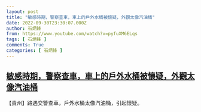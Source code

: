 ```yaml
---
layout: post
title: "敏感時期，警察查車，車上的戶外水桶被懷疑，外觀太像汽油桶"
date: 2022-09-30T23:30:07.000Z
author: 石炳鋒
from: https://www.youtube.com/watch?v=pyfuXM6ELqs
tags: [ 石炳锋 ]
comments: True
categories: [ 石炳锋 ]
---
```

<!--1664580607000-->
[敏感時期，警察查車，車上的戶外水桶被懷疑，外觀太像汽油桶](https://www.youtube.com/watch?v=pyfuXM6ELqs)
------

<div>
【貴州】路遇交警查車，戶外水桶太像汽油桶，引起懷疑。
</div>
